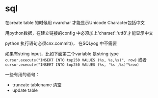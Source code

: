 # sql

在create table 的时候用 nvarchar 才能显示Unicode Character包括中文

用python数据，在建立链接的config 中必须加上'charset':'utf8'才能显示中文

python 执行语句必须cnx.commit()， 在SQLyog 中不需要

如果有string input，比如下面第二个variable 是string type
	`cursor.execute("INSERT INTO top250 VALUES (%s, %s,%s)", row)` 或者
	`cursor.execute("INSERT INTO top250 VALUES (%s, '%s',%s)"%row)`

一些有用的语句：
- truncate tablename 清空
- update table 




